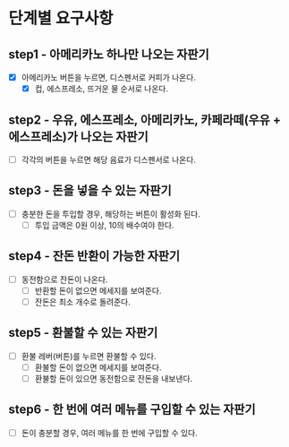 # 단계별 요구사항

## step1 - 아메리카노 하나만 나오는 자판기

- [x] 아메리카노 버튼을 누르면, 디스펜서로 커피가 나온다.
  - [x] 컵, 에스프레소, 뜨거운 물 순서로 나온다.

## step2 - 우유, 에스프레소, 아메리카노, 카페라떼(우유 + 에스프레소)가 나오는 자판기

- [ ] 각각의 버튼을 누르면 해당 음료가 디스펜서로 나온다.

## step3 - 돈을 넣을 수 있는 자판기

- [ ] 충분한 돈을 투입할 경우, 해당하는 버튼이 활성화 된다.
  - [ ] 투입 금액은 0원 이상, 10의 배수여야 한다.

## step4 - 잔돈 반환이 가능한 자판기

- [ ] 동전함으로 잔돈이 나온다.
  - [ ] 반환할 돈이 없으면 메세지를 보여준다.
  - [ ] 잔돈은 최소 개수로 돌려준다.

## step5 - 환불할 수 있는 자판기

- [ ] 환불 레버(버튼)를 누르면 환불할 수 있다.
  - [ ] 환불할 돈이 없으면 메세지를 보여준다.
  - [ ] 환불할 돈이 있으면 동전함으로 잔돈을 내보낸다.

## step6 - 한 번에 여러 메뉴를 구입할 수 있는 자판기

- [ ] 돈이 충분할 경우, 여러 메뉴를 한 번에 구입할 수 있다.
